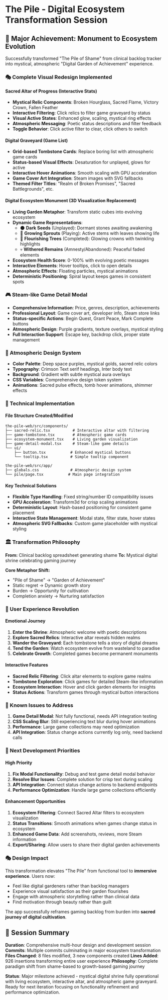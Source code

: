# The Pile - Digital Ecosystem Transformation Session

## 🌱 Major Achievement: Monument to Ecosystem Evolution

Successfully transformed "The Pile of Shame" from clinical backlog tracker into mystical, atmospheric "Digital Garden of Achievement" experience.

### 🎭 Complete Visual Redesign Implemented

#### Sacred Altar of Progress (Interactive Stats)
- **Mystical Relic Components**: Broken Hourglass, Sacred Flame, Victory Crown, Fallen Feather
- **Interactive Filtering**: Click relics to filter game graveyard by status
- **Visual Active States**: Enhanced glow, scaling, mystical ring effects
- **Atmospheric Messaging**: Poetic status descriptions and filter feedback
- **Toggle Behavior**: Click active filter to clear, click others to switch

#### Digital Graveyard (Game List)
- **Grid-based Tombstone Cards**: Replace boring list with atmospheric game cards
- **Status-based Visual Effects**: Desaturation for unplayed, glows for active
- **Interactive Hover Animations**: Smooth scaling with GPU acceleration
- **Game Cover Art Integration**: Steam images with SVG fallbacks
- **Themed Filter Titles**: "Realm of Broken Promises", "Sacred Battlegrounds", etc.

#### Digital Ecosystem Monument (3D Visualization Replacement)
- **Living Garden Metaphor**: Transform static cubes into evolving ecosystem
- **Dynamic Game Representations**:
  - 🌑 **Dark Seeds** (Unplayed): Dormant stones awaiting awakening
  - 🌱 **Growing Sprouts** (Playing): Active stems with leaves showing life  
  - 🌳 **Flourishing Trees** (Completed): Glowing crowns with twinkling highlights
  - 💀 **Withered Remains** (Amnesty/Abandoned): Peaceful faded elements
- **Ecosystem Health Score**: 0-100% with evolving poetic messages
- **Interactive Elements**: Hover tooltips, click to open details
- **Atmospheric Effects**: Floating particles, mystical animations
- **Deterministic Positioning**: Spiral layout keeps games in consistent spots

### 🎮 Steam-like Game Detail Modal
- **Comprehensive Information**: Price, genres, description, achievements
- **Professional Layout**: Game cover art, developer info, Steam store links
- **Status-specific Actions**: Begin Quest, Grant Peace, Mark Complete buttons
- **Atmospheric Design**: Purple gradients, texture overlays, mystical styling
- **Full Interaction Support**: Escape key, backdrop click, proper state management

### 🎨 Atmospheric Design System
- **Color Palette**: Deep space purples, mystical golds, sacred relic colors
- **Typography**: Crimson Text serif headings, Inter body text
- **Background**: Gradient with subtle mystical aura overlays
- **CSS Variables**: Comprehensive design token system
- **Animations**: Sacred pulse effects, tomb hover animations, shimmer effects

### 🔧 Technical Implementation

#### File Structure Created/Modified
```
the-pile-web/src/components/
├── sacred-relic.tsx          # Interactive altar with filtering
├── game-tombstone.tsx        # Atmospheric game cards
├── ecosystem-monument.tsx    # Living garden visualization  
├── game-detail-modal.tsx     # Steam-like game details
└── ui/
    ├── button.tsx           # Enhanced mystical buttons
    └── tooltip.tsx          # Simple tooltip component

the-pile-web/src/app/
├── globals.css              # Atmospheric design system
└── pile/page.tsx           # Main page integration
```

#### Key Technical Solutions
- **Flexible Type Handling**: Fixed string/number ID compatibility issues
- **GPU Acceleration**: Transform3d for crisp scaling animations
- **Deterministic Layout**: Hash-based positioning for consistent game placement
- **Interactive State Management**: Modal state, filter state, hover states
- **Atmospheric SVG Fallbacks**: Custom game placeholder with mystical styling

### 🏛️ Transformation Philosophy

**From:** Clinical backlog spreadsheet generating shame
**To:** Mystical digital shrine celebrating gaming journey

**Core Metaphor Shift:**
- "Pile of Shame" → "Garden of Achievement"  
- Static regret → Dynamic growth story
- Burden → Opportunity for cultivation
- Completion anxiety → Nurturing satisfaction

### 🎯 User Experience Revolution

#### Emotional Journey
1. **Enter the Shrine**: Atmospheric welcome with poetic descriptions
2. **Explore Sacred Relics**: Interactive altar reveals hidden realms  
3. **Wander the Graveyard**: Each tombstone tells a story of digital dreams
4. **Tend the Garden**: Watch ecosystem evolve from wasteland to paradise
5. **Celebrate Growth**: Completed games become permanent monuments

#### Interactive Features
- **Sacred Relic Filtering**: Click altar elements to explore game realms
- **Tombstone Exploration**: Click games for detailed Steam-like information
- **Ecosystem Interaction**: Hover and click garden elements for insights
- **Status Actions**: Transform games through mystical button interactions

### 🐛 Known Issues to Address
1. **Game Detail Modal**: Not fully functional, needs API integration testing
2. **CSS Scaling Blur**: Still experiencing text blur during hover animations
3. **Performance**: Large game collections may need optimization
4. **API Integration**: Status change actions currently log only, need backend calls

### 🚀 Next Development Priorities

#### High Priority
1. **Fix Modal Functionality**: Debug and test game detail modal behavior
2. **Resolve Blur Issues**: Complete solution for crisp text during scaling
3. **API Integration**: Connect status change actions to backend endpoints
4. **Performance Optimization**: Handle large game collections efficiently

#### Enhancement Opportunities  
1. **Ecosystem Filtering**: Connect Sacred Altar filters to ecosystem visualization
2. **Status Transitions**: Smooth animations when games change status in ecosystem
3. **Enhanced Game Data**: Add screenshots, reviews, more Steam information
4. **Export/Sharing**: Allow users to share their digital garden achievements

### 🎭 Design Impact

This transformation elevates "The Pile" from functional tool to **immersive experience**. Users now:
- Feel like digital gardeners rather than backlog managers
- Experience visual satisfaction as their garden flourishes  
- Engage with atmospheric storytelling rather than clinical data
- Find motivation through beauty rather than guilt

The app successfully reframes gaming backlog from burden into **sacred journey of digital cultivation**.

## 💫 Session Summary

**Duration**: Comprehensive multi-hour design and development session
**Commits**: Multiple commits culminating in major ecosystem transformation  
**Files Changed**: 8 files modified, 3 new components created
**Lines Added**: 926 insertions transforming entire user experience
**Philosophy**: Complete paradigm shift from shame-based to growth-based gaming journey

**Status**: Major milestone achieved - mystical digital shrine fully operational with living ecosystem, interactive altar, and atmospheric game graveyard. Ready for next iteration focusing on functionality refinement and performance optimization.